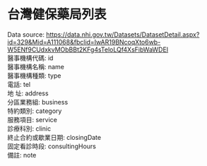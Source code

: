 # 台灣健保藥局列表
Data source: https://data.nhi.gov.tw/Datasets/DatasetDetail.aspx?id=329&Mid=A111068&fbclid=IwAR19BNcoqXto6wb-W5ENf9CUdxkvMObBBt2KFg4sTeloLQf4XsFibWaWDEI  
醫事機構代碼: id  
醫事機構名稱: name  
醫事機構種類: type  
電話: tel  
地 址: address  
分區業務組: business  
特約類別: category  
服務項目: service  
診療科別: clinic  
終止合約或歇業日期: closingDate  
固定看診時段: consultingHours  
備註: note
